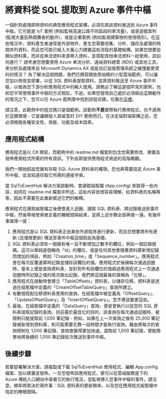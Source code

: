 <properties
   pageTitle="將 SQL 資料提取到 Azure 事件中樞 | Microsoft Azure"
   description="從 SQL 範例匯入之事件中樞的概觀"
   services="event-hubs"
   documentationCenter="na"
   authors="spyrossak"
   manager="timlt"
   editor=""/>

<tags 
   ms.service="event-hubs"
   ms.devlang="na"
   ms.topic="article"
   ms.tgt_pltfrm="na"
   ms.workload="na"
   ms.date="05/31/2016"
   ms.author="spyros;sethm" />

# 將資料從 SQL 提取到 Azure 事件中樞

一個針對處理即時資料的典型應用程式架構，必須先將該資料推送到 Azure 事件中樞。它可能是 IoT 案例 (例如監視高速公路不同區段的車流量)，或是遊戲案列 (監視大量狂熱競賽者的動作)，或是企業案例 (例如監視建築物的使用情形)。在這些情況中，資料產生者通常是外部物件，產生您需要收集、分析、儲存及處理的時間序列資料，而且您可能已經入大量心力建置這些流程的基礎結構。如果您想要從類似資料庫，而非從串流資料來源帶入資料，並搭配其他串流資料一起使用，該如何進行？ 請考慮您想要使用 Azure 串流分析、遠端資料總管 (RDX) 或其他工具，來分析及處理來自 Microsoft Dynamics AX 或是自訂設施管理系統之緩慢變更資料的情況？ 為了解決這個問題，我們已撰寫開放原始碼的小型雲端範例，可以讓您加以修改並部署，以從 SQL 資料表提取資料，並將資料推送至 Azure 事件中樞，以做為您下游分析應用程式中的輸入使用。請務必了解這是個罕見的案例，也和您平常使用事件中樞的方式相反。不過，如果您發現自己處於必須做出這類動作的情況之下，您可以在 Azure 範例庫中找到該程式碼，位置在[這裡](https://azure.microsoft.com/documentation/samples/event-hubs-dotnet-import-from-sql/)。

請注意，此範例中的程式碼只是個範例。該範例**不是**實際執行應用程式，也不適用於這類環境 - 它是讓開發人員留意的 DIY 範例而已。在決定端對端架構之前，您必須檢閱各種安全性、效能、功能及成本因素。

## 應用程式結構

應用程式是以 C# 撰寫，而範例中的 readme.md 檔案則包含您需要修改、建置及發佈應用程式所需的所有資訊。下列各節提供應用程式用途的高階概觀。

我們一開始假設您擁有存取 SQL Azure 資料表的權限。您也將需要設定 Azure 事件中樞，並且知道存取它所需的連接字串。

當 SqlToEventHub 解決方案啟動時，會讀取組態檔 (App.config) 來取得一些內容，如同在 readme.md 檔案中所述。這些內容皆很容易理解，如資料表的名稱等等，因此不需要在此重新敘述它們的解釋。

應用程式在讀取組態檔之後便會進入迴圈、讀取 SQL 資料表、將記錄推送到事件中樞，然後等候使用者定義的睡眠間隔結束，並將上述步驟全部再做一遍。有幾件事值得一提：

1. 應用程式是以 SQL 資料表正由某些外部程序進行更新，而且您想要將所有更新 (且僅限更新) 傳送至事件中樞這個假設為基礎。
2. SQL 資料表必須有一個擁有唯一且不斷增加之數字的欄位，例如一個記錄號碼。這可以單純是個稱為「Id」的欄位，或是任何其他會隨著資料庫新增記錄而增加的項目，例如「Creation\_time」或「Sequence\_number」。應用程式會在每次反覆運算時記錄並儲存該欄位的值。應用程式於後續每次通過迴圈時，基本上便是查詢資料表，並針對所有該欄位的值超過應用程式上一次通過迴圈時所記錄之值的情況做出記錄。我們將這個最後的值稱為「位移」。
3. 應用程式在啟動時會建立「TableOffsets」資料表，以儲存位移。資料表是透過在組態檔中定義的「CreateOffsetTableQuery」查詢所建立。 
4. 有數個搭配位移資料表使用的查詢，在組態檔中被定義為「OffsetQuery」、「UpdateOffsetQuery」及「InsertOffsetQuery」。您不應該變更這些。
5. 最後，在組態檔中定義的「DataQuery」查詢，便是會執行以從您的 SQL 資料表提取記錄的查詢。目前基於最佳化的目的，該查詢在每次通過迴圈時，被限制只能提取前 1,000 筆記錄 - 例如，如果在上一次查詢之後有 25,000 筆記錄被新增到資料庫，則可能需要花費一段時間才能執行查詢。藉由將每次的查詢限制在 1,000 筆記錄，查詢會變得更加快速。選取前 1,000 筆記錄，便能簡單地將後續的 1,000 筆記錄批次推送到事件中樞。    

## 後續步驟

若要部署解決方案，請複製或下載 SqlToEventHub 應用程式、編輯 App.config 檔案、加以建置並發佈。一旦您發佈該應用程式，便可以在雲端服務底下的 Azure 傳統入口網站中查看它的執行情況，並監視傳入您事件中樞的事件。請注意，頻率將取決於兩件事：SQL 資料表的更新頻率，以及您在應用程式組態檔中指定的睡眠間隔。

<!---HONumber=AcomDC_0601_2016-->